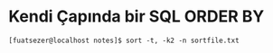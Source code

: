 # Kendi Çapında bir SQL ORDER BY
```console
[fuatsezer@localhost notes]$ sort -t, -k2 -n sortfile.txt
```
